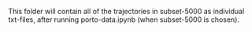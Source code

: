 This folder will contain all of the trajectories in subset-5000 as individual txt-files, after running porto-data.ipynb (when subset-5000 is chosen).